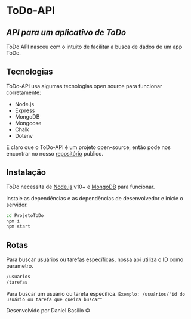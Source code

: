 # ToDo-API

## _API para um aplicativo de ToDo_

ToDo API nasceu com o intuito de facilitar a busca de dados de um app ToDo.

## Tecnologias

ToDo-API usa algumas tecnologias open source para funcionar corretamente:

- Node.js
- Express
- MongoDB
- Mongoose
- Chalk
- Dotenv

É claro que o ToDo-API é um projeto open-source, então pode nos encontrar no nosso [repositório] publico.

## Instalação

ToDo necessita de [Node.js](https://nodejs.org/) v10+ e [MongoDB](https://www.mongodb.com/) para funcionar.

Instale as dependências e as dependências de desenvolvedor e inicie o servidor.

```sh
cd ProjetoToDo
npm i
npm start
```

## Rotas

Para buscar usuários ou tarefas específicas, nossa api utiliza o ID como parametro.

```sh
/usuarios
/tarefas
```

Para buscar um usuário ou tarefa específica.
`Exemplo: /usuários/"id do usuário ou tarefa que queira buscar"`

Desenvolvido por Daniel Basilio ©

[//]: # "These are reference links used in the body of this note and get stripped out when the markdown processor does its job. There is no need to format nicely because it shouldn't be seen. Thanks SO - http://stackoverflow.com/questions/4823468/store-comments-in-markdown-syntax"
[repositório]: https://github.com/Dbasilio-dev/ToDoAPP-API
